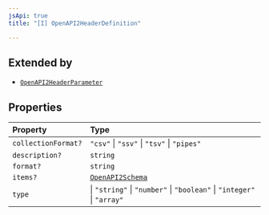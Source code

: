 ```yaml
---
jsApi: true
title: "[I] OpenAPI2HeaderDefinition"

---
```

## Extended by

- [`OpenAPI2HeaderParameter`](OpenAPI2HeaderParameter.md)

## Properties

| Property | Type |
| :------ | :------ |
| `collectionFormat?` | `"csv"` \| `"ssv"` \| `"tsv"` \| `"pipes"` |
| `description?` | `string` |
| `format?` | `string` |
| `items?` | [`OpenAPI2Schema`](../type-aliases/OpenAPI2Schema.md) |
| `type` |  \| `"string"` \| `"number"` \| `"boolean"` \| `"integer"` \| `"array"` |
